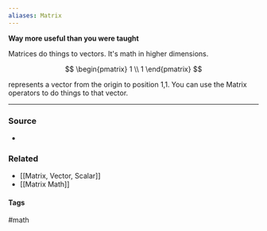 ```yaml
---
aliases: Matrix
---
```

**Way more useful than you were taught**

Matrices do things to vectors. It's math in higher dimensions. 

$$
\begin{pmatrix}
1 \\
1
\end{pmatrix}
$$

represents a vector from the origin to position 1,1. You can use the Matrix operators to do things to that vector.

---
### Source
- 

### Related
- [[Matrix, Vector, Scalar]]
- [[Matrix Math]]

#### Tags
#math 